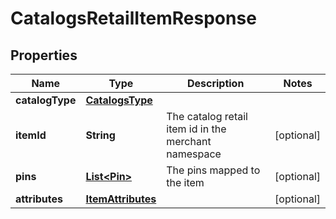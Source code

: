 

# CatalogsRetailItemResponse

## Properties

Name | Type | Description | Notes
------------ | ------------- | ------------- | -------------
**catalogType** | [**CatalogsType**](CatalogsType.md) |  | 
**itemId** | **String** | The catalog retail item id in the merchant namespace |  [optional]
**pins** | [**List&lt;Pin&gt;**](Pin.md) | The pins mapped to the item |  [optional]
**attributes** | [**ItemAttributes**](ItemAttributes.md) |  |  [optional]




